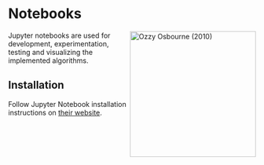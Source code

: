# Notebooks

<img alt="Ozzy Osbourne (2010)"
     src="https://upload.wikimedia.org/wikipedia/commons/4/4a/OzzyChangingHands02-20-2010.jpg"
     align="right"
     width="256px"
/>

Jupyter notebooks are used for development, experimentation, testing and visualizing the implemented algorithms.

## Installation

Follow Jupyter Notebook installation instructions on [their website](https://jupyter.org/install).
